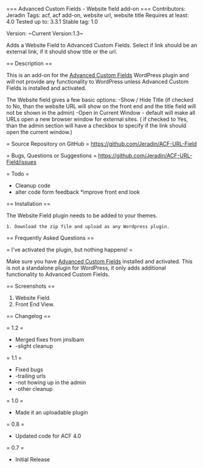 === Advanced Custom Fields - Website field add-on ===
Contributors: Jeradin
Tags: acf, acf add-on, website url, website title
Requires at least: 4.0
Tested up to: 3.3.1
Stable tag: 1.0

Version: ~Current Version:1.3~

Adds a Website Field to Advanced Custom Fields. Select if link should be an external link, if it should show title or the url.

== Description ==

This is an add-on for the [Advanced Custom Fields](http://wordpress.org/extend/plugins/advanced-custom-fields/)
WordPress plugin and will not provide any functionality to WordPress unless Advanced Custom Fields is installed
and activated.

The Website field gives a few basic options:
-Show / Hide Title (if checked to No, than the website URL will show on the front end and the title field will not be shown in the admin)
-Open in Current Window - default will make all URLs open a new browser window for external sites. ( if checked to Yes, than the admin section will have a checkbox to specify if the link should open the current window.)

= Source Repository on GitHub =
https://github.com/Jeradin/ACF-URL-Field

= Bugs, Questions or Suggestions =
https://github.com/Jeradin/ACF-URL-Field/issues

= Todo =
* Cleanup code
* alter code form feedback
*improve front end look

== Installation ==

The Website Field plugin needs to be added to your themes.

	1. Download the zip file and upload as any Wordpress plugin.
	
== Frequently Asked Questions ==

= I've activated the plugin, but nothing happens! =

Make sure you have [Advanced Custom Fields](http://wordpress.org/extend/plugins/advanced-custom-fields/) installed and
activated. This is not a standalone plugin for WordPress, it only adds additional functionality to Advanced Custom Fields.

== Screenshots ==

1. Website Field.
2. Front End View.

== Changelog ==

= 1.2 =
* Merged fixes from jmslbam
* -slight cleanup

= 1.1 =
* Fixed bugs
* -trailing urls
* -not howing up in the admin
* -other cleanup

= 1.0 =
* Made it an uploadable plugin

= 0.8 =
* Updated code for ACF 4.0

= 0.7 =
* Initial Release
